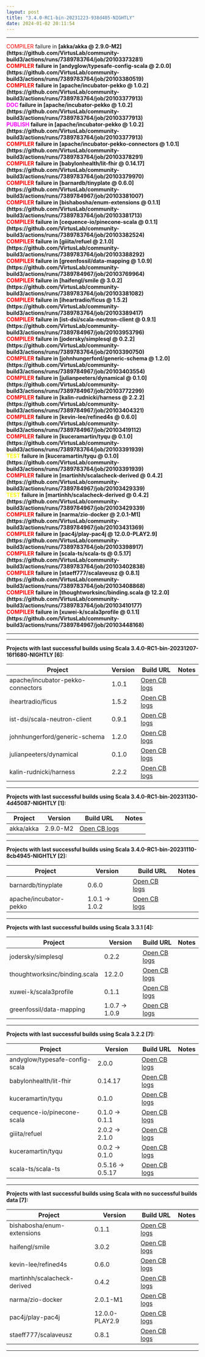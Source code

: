 ```yaml
---
layout: post
title: "3.4.0-RC1-bin-20231223-938d405-NIGHTLY"
date: 2024-01-02 20:11:54
---
```


<hr>
<span style="color:red">COMPILER</span> failure in <span style="font-weight:bold">[akka/akka @ 2.9.0-M2](https://github.com/VirtusLab/community-build3/actions/runs/7389783764/job/20103373281)<br>
<span style="color:red">COMPILER</span> failure in <span style="font-weight:bold">[andyglow/typesafe-config-scala @ 2.0.0](https://github.com/VirtusLab/community-build3/actions/runs/7389783764/job/20103380519)<br>
<span style="color:red">COMPILER</span> failure in <span style="font-weight:bold">[apache/incubator-pekko @ 1.0.2](https://github.com/VirtusLab/community-build3/actions/runs/7389783764/job/20103377913)<br>
<span style="color:magenta">DOC     </span> failure in <span style="font-weight:bold">[apache/incubator-pekko @ 1.0.2](https://github.com/VirtusLab/community-build3/actions/runs/7389783764/job/20103377913)<br>
<span style="color:magenta">PUBLISH </span> failure in <span style="font-weight:bold">[apache/incubator-pekko @ 1.0.2](https://github.com/VirtusLab/community-build3/actions/runs/7389783764/job/20103377913)<br>
<span style="color:red">COMPILER</span> failure in <span style="font-weight:bold">[apache/incubator-pekko-connectors @ 1.0.1](https://github.com/VirtusLab/community-build3/actions/runs/7389783764/job/20103378291)<br>
<span style="color:red">COMPILER</span> failure in <span style="font-weight:bold">[babylonhealth/lit-fhir @ 0.14.17](https://github.com/VirtusLab/community-build3/actions/runs/7389783764/job/20103379970)<br>
<span style="color:red">COMPILER</span> failure in <span style="font-weight:bold">[barnardb/tinyplate @ 0.6.0](https://github.com/VirtusLab/community-build3/actions/runs/7389784967/job/20103381007)<br>
<span style="color:red">COMPILER</span> failure in <span style="font-weight:bold">[bishabosha/enum-extensions @ 0.1.1](https://github.com/VirtusLab/community-build3/actions/runs/7389783764/job/20103381713)<br>
<span style="color:red">COMPILER</span> failure in <span style="font-weight:bold">[cequence-io/pinecone-scala @ 0.1.1](https://github.com/VirtusLab/community-build3/actions/runs/7389783764/job/20103382524)<br>
<span style="color:red">COMPILER</span> failure in <span style="font-weight:bold">[giiita/refuel @ 2.1.0](https://github.com/VirtusLab/community-build3/actions/runs/7389783764/job/20103388292)<br>
<span style="color:red">COMPILER</span> failure in <span style="font-weight:bold">[greenfossil/data-mapping @ 1.0.9](https://github.com/VirtusLab/community-build3/actions/runs/7389784967/job/20103769964)<br>
<span style="color:red">COMPILER</span> failure in <span style="font-weight:bold">[haifengl/smile @ 3.0.2](https://github.com/VirtusLab/community-build3/actions/runs/7389783764/job/20103381082)<br>
<span style="color:red">COMPILER</span> failure in <span style="font-weight:bold">[iheartradio/ficus @ 1.5.2](https://github.com/VirtusLab/community-build3/actions/runs/7389783764/job/20103389417)<br>
<span style="color:red">COMPILER</span> failure in <span style="font-weight:bold">[ist-dsi/scala-neutron-client @ 0.9.1](https://github.com/VirtusLab/community-build3/actions/runs/7389784967/job/20103953796)<br>
<span style="color:red">COMPILER</span> failure in <span style="font-weight:bold">[jodersky/simplesql @ 0.2.2](https://github.com/VirtusLab/community-build3/actions/runs/7389783764/job/20103390750)<br>
<span style="color:red">COMPILER</span> failure in <span style="font-weight:bold">[johnhungerford/generic-schema @ 1.2.0](https://github.com/VirtusLab/community-build3/actions/runs/7389784967/job/20103403554)<br>
<span style="color:red">COMPILER</span> failure in <span style="font-weight:bold">[julianpeeters/dynamical @ 0.1.0](https://github.com/VirtusLab/community-build3/actions/runs/7389784967/job/20103772299)<br>
<span style="color:red">COMPILER</span> failure in <span style="font-weight:bold">[kalin-rudnicki/harness @ 2.2.2](https://github.com/VirtusLab/community-build3/actions/runs/7389784967/job/20103404321)<br>
<span style="color:red">COMPILER</span> failure in <span style="font-weight:bold">[kevin-lee/refined4s @ 0.6.0](https://github.com/VirtusLab/community-build3/actions/runs/7389784967/job/20103419112)<br>
<span style="color:red">COMPILER</span> failure in <span style="font-weight:bold">[kuceramartin/tyqu @ 0.1.0](https://github.com/VirtusLab/community-build3/actions/runs/7389783764/job/20103391939)<br>
<span style="color:yellow">TEST    </span> failure in <span style="font-weight:bold">[kuceramartin/tyqu @ 0.1.0](https://github.com/VirtusLab/community-build3/actions/runs/7389783764/job/20103391939)<br>
<span style="color:red">COMPILER</span> failure in <span style="font-weight:bold">[martinhh/scalacheck-derived @ 0.4.2](https://github.com/VirtusLab/community-build3/actions/runs/7389784967/job/20103429339)<br>
<span style="color:yellow">TEST    </span> failure in <span style="font-weight:bold">[martinhh/scalacheck-derived @ 0.4.2](https://github.com/VirtusLab/community-build3/actions/runs/7389784967/job/20103429339)<br>
<span style="color:red">COMPILER</span> failure in <span style="font-weight:bold">[narma/zio-docker @ 2.0.1-M1](https://github.com/VirtusLab/community-build3/actions/runs/7389784967/job/20103431369)<br>
<span style="color:red">COMPILER</span> failure in <span style="font-weight:bold">[pac4j/play-pac4j @ 12.0.0-PLAY2.9](https://github.com/VirtusLab/community-build3/actions/runs/7389783764/job/20103398917)<br>
<span style="color:red">COMPILER</span> failure in <span style="font-weight:bold">[scala-ts/scala-ts @ 0.5.17](https://github.com/VirtusLab/community-build3/actions/runs/7389783764/job/20103402838)<br>
<span style="color:red">COMPILER</span> failure in <span style="font-weight:bold">[staeff777/scalaveusz @ 0.8.1](https://github.com/VirtusLab/community-build3/actions/runs/7389783764/job/20103408868)<br>
<span style="color:red">COMPILER</span> failure in <span style="font-weight:bold">[thoughtworksinc/binding.scala @ 12.2.0](https://github.com/VirtusLab/community-build3/actions/runs/7389783764/job/20103410177)<br>
<span style="color:red">COMPILER</span> failure in <span style="font-weight:bold">[xuwei-k/scala3profile @ 0.1.1](https://github.com/VirtusLab/community-build3/actions/runs/7389784967/job/20103448168)<br>
<hr>
<hr>
Projects with last successful builds using Scala <span style="font-weight:bold">3.4.0-RC1-bin-20231207-16f1680-NIGHTLY</span> [6]:<br>

| Project | Version | Build URL | Notes |
| ------- | ------- | --------- | ----- |
| apache/incubator-pekko-connectors | 1.0.1 | [Open CB logs](https://github.com/VirtusLab/community-build3/actions/runs/7389783764/job/20103378291) |  |
| iheartradio/ficus | 1.5.2 | [Open CB logs](https://github.com/VirtusLab/community-build3/actions/runs/7389783764/job/20103389417) |  |
| ist-dsi/scala-neutron-client | 0.9.1 | [Open CB logs](https://github.com/VirtusLab/community-build3/actions/runs/7389784967/job/20103953796) |  |
| johnhungerford/generic-schema | 1.2.0 | [Open CB logs](https://github.com/VirtusLab/community-build3/actions/runs/7389784967/job/20103403554) |  |
| julianpeeters/dynamical | 0.1.0 | [Open CB logs](https://github.com/VirtusLab/community-build3/actions/runs/7389784967/job/20103772299) |  |
| kalin-rudnicki/harness | 2.2.2 | [Open CB logs](https://github.com/VirtusLab/community-build3/actions/runs/7389784967/job/20103404321) |  |
<hr>
Projects with last successful builds using Scala <span style="font-weight:bold">3.4.0-RC1-bin-20231130-4d45087-NIGHTLY</span> [1]:<br>

| Project | Version | Build URL | Notes |
| ------- | ------- | --------- | ----- |
| akka/akka | 2.9.0-M2 | [Open CB logs](https://github.com/VirtusLab/community-build3/actions/runs/7389783764/job/20103373281) |  |
<hr>
Projects with last successful builds using Scala <span style="font-weight:bold">3.4.0-RC1-bin-20231110-8cb4945-NIGHTLY</span> [2]:<br>

| Project | Version | Build URL | Notes |
| ------- | ------- | --------- | ----- |
| barnardb/tinyplate | 0.6.0 | [Open CB logs](https://github.com/VirtusLab/community-build3/actions/runs/7389784967/job/20103381007) |  |
| apache/incubator-pekko | 1.0.1 -> 1.0.2 | [Open CB logs](https://github.com/VirtusLab/community-build3/actions/runs/7389783764/job/20103377913) |  |
<hr>
Projects with last successful builds using Scala <span style="font-weight:bold">3.3.1</span> [4]:<br>

| Project | Version | Build URL | Notes |
| ------- | ------- | --------- | ----- |
| jodersky/simplesql | 0.2.2 | [Open CB logs](https://github.com/VirtusLab/community-build3/actions/runs/7389783764/job/20103390750) |  |
| thoughtworksinc/binding.scala | 12.2.0 | [Open CB logs](https://github.com/VirtusLab/community-build3/actions/runs/7389783764/job/20103410177) |  |
| xuwei-k/scala3profile | 0.1.1 | [Open CB logs](https://github.com/VirtusLab/community-build3/actions/runs/7389784967/job/20103448168) |  |
| greenfossil/data-mapping | 1.0.7 -> 1.0.9 | [Open CB logs](https://github.com/VirtusLab/community-build3/actions/runs/7389784967/job/20103769964) |  |
<hr>
Projects with last successful builds using Scala <span style="font-weight:bold">3.2.2</span> [7]:<br>

| Project | Version | Build URL | Notes |
| ------- | ------- | --------- | ----- |
| andyglow/typesafe-config-scala | 2.0.0 | [Open CB logs](https://github.com/VirtusLab/community-build3/actions/runs/7389783764/job/20103380519) |  |
| babylonhealth/lit-fhir | 0.14.17 | [Open CB logs](https://github.com/VirtusLab/community-build3/actions/runs/7389783764/job/20103379970) |  |
| kuceramartin/tyqu | 0.1.0 | [Open CB logs](https://github.com/VirtusLab/community-build3/actions/runs/7389783764/job/20103391939) |  |
| cequence-io/pinecone-scala | 0.1.0 -> 0.1.1 | [Open CB logs](https://github.com/VirtusLab/community-build3/actions/runs/7389783764/job/20103382524) |  |
| giiita/refuel | 2.0.2 -> 2.1.0 | [Open CB logs](https://github.com/VirtusLab/community-build3/actions/runs/7389783764/job/20103388292) |  |
| kuceramartin/tyqu | 0.0.2 -> 0.1.0 | [Open CB logs](https://github.com/VirtusLab/community-build3/actions/runs/7389783764/job/20103391939) |  |
| scala-ts/scala-ts | 0.5.16 -> 0.5.17 | [Open CB logs](https://github.com/VirtusLab/community-build3/actions/runs/7389783764/job/20103402838) |  |
<hr>
Projects with last successful builds using Scala <span style="font-weight:bold">with no successful builds data</span> [7]:<br>

| Project | Version | Build URL | Notes |
| ------- | ------- | --------- | ----- |
| bishabosha/enum-extensions | 0.1.1 | [Open CB logs](https://github.com/VirtusLab/community-build3/actions/runs/7389783764/job/20103381713) |  |
| haifengl/smile | 3.0.2 | [Open CB logs](https://github.com/VirtusLab/community-build3/actions/runs/7389783764/job/20103381082) |  |
| kevin-lee/refined4s | 0.6.0 | [Open CB logs](https://github.com/VirtusLab/community-build3/actions/runs/7389784967/job/20103419112) |  |
| martinhh/scalacheck-derived | 0.4.2 | [Open CB logs](https://github.com/VirtusLab/community-build3/actions/runs/7389784967/job/20103429339) |  |
| narma/zio-docker | 2.0.1-M1 | [Open CB logs](https://github.com/VirtusLab/community-build3/actions/runs/7389784967/job/20103431369) |  |
| pac4j/play-pac4j | 12.0.0-PLAY2.9 | [Open CB logs](https://github.com/VirtusLab/community-build3/actions/runs/7389783764/job/20103398917) |  |
| staeff777/scalaveusz | 0.8.1 | [Open CB logs](https://github.com/VirtusLab/community-build3/actions/runs/7389783764/job/20103408868) |  |
<hr>
